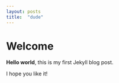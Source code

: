```yaml
---
layout: posts
title:  "dude"
---
```


# Welcome

**Hello world**, this is my first Jekyll blog post.

I hope you like it!